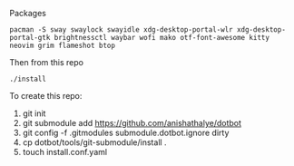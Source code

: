 Packages

    pacman -S sway swaylock swayidle xdg-desktop-portal-wlr xdg-desktop-portal-gtk brightnessctl waybar wofi mako otf-font-awesome kitty neovim grim flameshot btop 

Then from this repo

    ./install

To create this repo:

1. git init
1. git submodule add https://github.com/anishathalye/dotbot
1. git config -f .gitmodules submodule.dotbot.ignore dirty
1. cp dotbot/tools/git-submodule/install .
1. touch install.conf.yaml  
